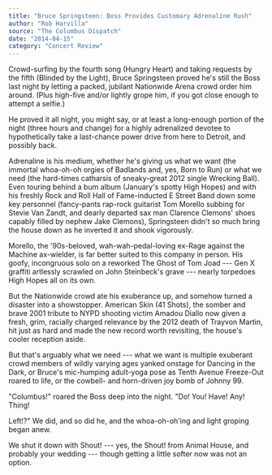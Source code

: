 ```yaml
---
title: "Bruce Springsteen: Boss Provides Customary Adrenaline Rush"
author: "Rob Harvilla"
source: "The Columbus Dispatch"
date: "2014-04-15"
category: "Concert Review"
---
```


Crowd-surfing by the fourth song (Hungry Heart) and taking requests by the fifth (Blinded by the Light), Bruce Springsteen proved he's still the Boss last night by letting a packed, jubilant Nationwide Arena crowd order him around. (Plus high-five and/or lightly grope him, if you got close enough to attempt a selfie.)

He proved it all night, you might say, or at least a long-enough portion of the night (three hours and change) for a highly adrenalized devotee to hypothetically take a last-chance power drive from here to Detroit, and possibly back.

Adrenaline is his medium, whether he's giving us what we want (the immortal whoa-oh-oh orgies of Badlands and, yes, Born to Run) or what we need (the hard-times catharsis of sneaky-great 2012 single Wrecking Ball). Even touring behind a bum album (January's spotty High Hopes) and with his freshly Rock and Roll Hall of Fame-inducted E Street Band down some key personnel (fancy-pants rap-rock guitarist Tom Morello subbing for Stevie Van Zandt, and dearly departed sax man Clarence Clemons' shoes capably filled by nephew Jake Clemons), Springsteen didn't so much bring the house down as he inverted it and shook vigorously.

Morello, the '90s-beloved, wah-wah-pedal-loving ex-Rage against the Machine ax-wielder, is far better suited to this company in person. His goofy, incongruous solo on a reworked The Ghost of Tom Joad --- Gen X graffiti artlessly scrawled on John Steinbeck's grave --- nearly torpedoes High Hopes all on its own.

But the Nationwide crowd ate his exuberance up, and somehow turned a disaster into a showstopper. American Skin (41 Shots), the somber and brave 2001 tribute to NYPD shooting victim Amadou Diallo now given a fresh, grim, racially charged relevance by the 2012 death of Trayvon Martin, hit just as hard and made the new record worth revisiting, the house's cooler reception aside.

But that's arguably what we need --- what we want is multiple exuberant crowd members of wildly varying ages yanked onstage for Dancing in the Dark, or Bruce's mic-humping adult-yoga pose as Tenth Avenue Freeze-Out roared to life, or the cowbell- and horn-driven joy bomb of Johnny 99.

"Columbus!" roared the Boss deep into the night. "Do! You! Have! Any! Thing!

Left!?" We did, and so did he, and the whoa-oh-oh'ing and light groping began anew.

We shut it down with Shout! --- yes, the Shout! from Animal House, and probably your wedding --- though getting a little softer now was not an option.